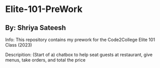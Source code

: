 # Elite-101-PreWork

## By: Shriya Sateesh

Info: This repository contains my prework for the Code2College Elite 101 Class (2023)

Descripition: (Start of a) chatbox to help seat guests at restaurant, give menus, take orders, and total the price
